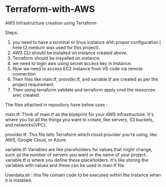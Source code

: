 # Terraform-with-AWS
AWS Infrastructure creation using Terraform

Steps:
1. you need to have a terminal or linux instance with proper configuration ( here t2.medium was used for this project).
2. AWS CLI should be installed on instance created above.
3. Terraform should be insyalled on instance.
4. we need to login aws using secret access key in instance.
5. Now we need to access EC2 instance from VS code via remote connection
6. Then files like main.tf, provider.tf, and variable.tf are created as per the project requirement.
7. Then using terraform validate and terraform apply cmd the resources arec created.

The files attached in repository have below uses :

main.tf: Think of main.tf as the blueprint for your AWS infrastructure. It's where you list all the things you want to create, like servers, S3 buckets, and networks(VPC). 

provider.tf: This file tells Terraform which cloud provider you're using, like AWS, Google Cloud, or Azure.

variable.tf: Variables are like placeholders for values that might change, such as the number of servers you want or the name of your project. variable.tf is where you define these placeholders. It's like storing the variables with values and these can be used in main.tf file.

Userdata.sh : this file contain code to be executed within the instance when it is installed.
